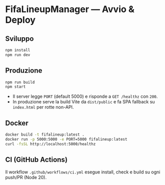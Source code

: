 # FifaLineupManager — Avvio & Deploy

## Sviluppo
```bash
npm install
npm run dev
```

## Produzione
```bash
npm run build
npm start
```

- Il server legge `PORT` (default 5000) e risponde a `GET /healthz` con `200`.
- In produzione serve la build Vite da `dist/public` e fa SPA fallback su `index.html` per rotte non-API.

## Docker
```bash
docker build -t fifalineup:latest .
docker run -p 5000:5000 -e PORT=5000 fifalineup:latest
curl -fsSL http://localhost:5000/healthz
```

## CI (GitHub Actions)
Il workflow `.github/workflows/ci.yml` esegue install, check e build su ogni push/PR (Node 20).
